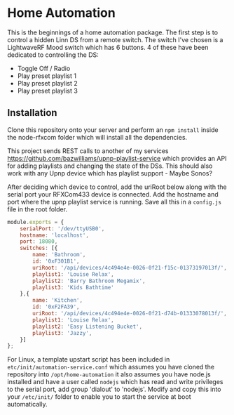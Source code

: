# Home Automation

This is the beginnings of a home automation package. The first step is to control a hidden Linn DS from a remote switch. The switch I've chosen is a LightwaveRF Mood switch which has 6 buttons. 4 of these have been dedicated to controlling the DS:

* Toggle Off / Radio
* Play preset playlist 1
* Play preset playlist 2
* Play preset playlist 3

## Installation

Clone this repository onto your server and perform an `npm install` inside the node-rfxcom folder which will install all the dependencies. 

This project sends REST calls to another of my services https://github.com/bazwilliams/upnp-playlist-service which provides an API for adding playlists and changing the state of the DSs. This should also work with any Upnp device which has playlist support - Maybe Sonos? 

After deciding which device to control, add the uriRoot below along with the serial port your RFXCom433 device is connected. Add the hostname and port where the upnp playlist service is running. Save all this in a `config.js` file in the root folder. 

```javascript
module.exports = {
    serialPort: '/dev/ttyUSB0',
    hostname: 'localhost',
    port: 18080,
    switches: [{
        name: 'Bathroom',
        id: '0xF301B1',
        uriRoot: '/api/devices/4c494e4e-0026-0f21-f15c-01373197013f/',
        playlist1: 'Louise Relax',
        playlist2: 'Barry Bathroom Megamix',
        playlist3: 'Kids Bathtime'
    },{
        name: 'Kitchen',
        id: '0xF2FA39',
        uriRoot: '/api/devices/4c494e4e-0026-0f21-d74b-01333078013f/',
        playlist1: 'Louise Relax',
        playlist2: 'Easy Listening Bucket',
        playlist3: 'Jazzy',
    }]
};
```

For Linux, a template upstart script has been included in `etc/init/automation-service.conf` which assumes you have cloned the repository into `/opt/home-automation` it also assumes you have node.js installed and have a user called `nodejs` which has read and write privileges to the serial port, add group 'dialout' to 'nodejs'. Modify and copy this into your `/etc/init/` folder to enable you to start the service at boot automatically. 
